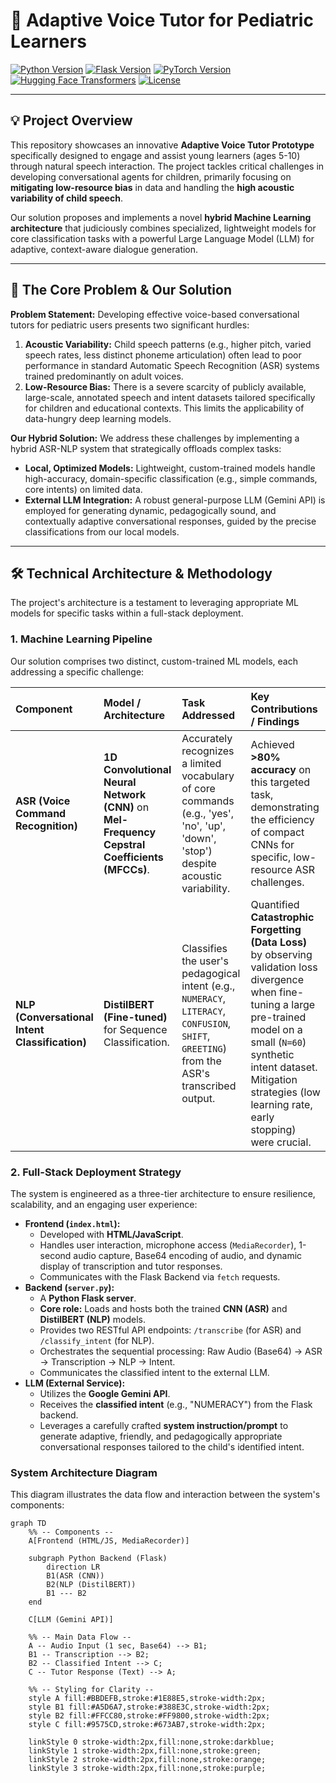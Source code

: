 # 🚀 Adaptive Voice Tutor for Pediatric Learners

[![Python Version](https://img.shields.io/badge/python-3.9%2B-blue)](https://www.python.org/)
[![Flask Version](https://img.shields.io/badge/flask-2.x-green)](https://flask.palletsprojects.com/)
[![PyTorch Version](https://img.shields.io/badge/pytorch-2.x-red)](https://pytorch.org/)
[![Hugging Face Transformers](https://img.shields.io/badge/transformers-4.x-orange)](https://huggingface.co/docs/transformers/index)
[![License](https://img.shields.io/badge/license-MIT-lightgrey)](LICENSE)

---

## 💡 Project Overview

This repository showcases an innovative **Adaptive Voice Tutor Prototype** specifically designed to engage and assist young learners (ages 5-10) through natural speech interaction. The project tackles critical challenges in developing conversational agents for children, primarily focusing on **mitigating low-resource bias** in data and handling the **high acoustic variability of child speech**.

Our solution proposes and implements a novel **hybrid Machine Learning architecture** that judiciously combines specialized, lightweight models for core classification tasks with a powerful Large Language Model (LLM) for adaptive, context-aware dialogue generation.

---

## 🎯 The Core Problem & Our Solution

**Problem Statement:**
Developing effective voice-based conversational tutors for pediatric users presents two significant hurdles:
1.  **Acoustic Variability:** Child speech patterns (e.g., higher pitch, varied speech rates, less distinct phoneme articulation) often lead to poor performance in standard Automatic Speech Recognition (ASR) systems trained predominantly on adult voices.
2.  **Low-Resource Bias:** There is a severe scarcity of publicly available, large-scale, annotated speech and intent datasets tailored specifically for children and educational contexts. This limits the applicability of data-hungry deep learning models.

**Our Hybrid Solution:**
We address these challenges by implementing a hybrid ASR-NLP system that strategically offloads complex tasks:
* **Local, Optimized Models:** Lightweight, custom-trained models handle high-accuracy, domain-specific classification (e.g., simple commands, core intents) on limited data.
* **External LLM Integration:** A robust general-purpose LLM (Gemini API) is employed for generating dynamic, pedagogically sound, and contextually adaptive conversational responses, guided by the precise classifications from our local models.

---

## 🛠️ Technical Architecture & Methodology

The project's architecture is a testament to leveraging appropriate ML models for specific tasks within a full-stack deployment.

### 1. Machine Learning Pipeline

Our solution comprises two distinct, custom-trained ML models, each addressing a specific challenge:

| Component | Model / Architecture | Task Addressed | Key Contributions / Findings |
| :-------- | :------------------- | :------------- | :---------------------------- |
| **ASR (Voice Command Recognition)** | **1D Convolutional Neural Network (CNN)** on **Mel-Frequency Cepstral Coefficients (MFCCs)**. | Accurately recognizes a limited vocabulary of core commands (e.g., 'yes', 'no', 'up', 'down', 'stop') despite acoustic variability. | Achieved **>80% accuracy** on this targeted task, demonstrating the efficiency of compact CNNs for specific, low-resource ASR challenges. |
| **NLP (Conversational Intent Classification)** | **DistilBERT (Fine-tuned)** for Sequence Classification. | Classifies the user's pedagogical intent (e.g., `NUMERACY`, `LITERACY`, `CONFUSION`, `SHIFT`, `GREETING`) from the ASR's transcribed output. | Quantified **Catastrophic Forgetting (Data Loss)** by observing validation loss divergence when fine-tuning a large pre-trained model on a small (`N=60`) synthetic intent dataset. Mitigation strategies (low learning rate, early stopping) were crucial. |

### 2. Full-Stack Deployment Strategy

The system is engineered as a three-tier architecture to ensure resilience, scalability, and an engaging user experience:

* **Frontend (`index.html`):**
    * Developed with **HTML/JavaScript**.
    * Handles user interaction, microphone access (`MediaRecorder`), 1-second audio capture, Base64 encoding of audio, and dynamic display of transcription and tutor responses.
    * Communicates with the Flask Backend via `fetch` requests.
* **Backend (`server.py`):**
    * A **Python Flask server**.
    * **Core role:** Loads and hosts both the trained **CNN (ASR)** and **DistilBERT (NLP)** models.
    * Provides two RESTful API endpoints: `/transcribe` (for ASR) and `/classify_intent` (for NLP).
    * Orchestrates the sequential processing: Raw Audio (Base64) $\rightarrow$ ASR $\rightarrow$ Transcription $\rightarrow$ NLP $\rightarrow$ Intent.
    * Communicates the classified intent to the external LLM.
* **LLM (External Service):**
    * Utilizes the **Google Gemini API**.
    * Receives the **classified intent** (e.g., "NUMERACY") from the Flask backend.
    * Leverages a carefully crafted **system instruction/prompt** to generate adaptive, friendly, and pedagogically appropriate conversational responses tailored to the child's identified intent.

### System Architecture Diagram

This diagram illustrates the data flow and interaction between the system's components:

```mermaid
graph TD
    %% -- Components --
    A[Frontend (HTML/JS, MediaRecorder)]
    
    subgraph Python Backend (Flask)
        direction LR
        B1(ASR (CNN))
        B2(NLP (DistilBERT))
        B1 --- B2
    end
    
    C[LLM (Gemini API)]

    %% -- Main Data Flow --
    A -- Audio Input (1 sec, Base64) --> B1;
    B1 -- Transcription --> B2;
    B2 -- Classified Intent --> C;
    C -- Tutor Response (Text) --> A;

    %% -- Styling for Clarity --
    style A fill:#BBDEFB,stroke:#1E88E5,stroke-width:2px;
    style B1 fill:#A5D6A7,stroke:#388E3C,stroke-width:2px;
    style B2 fill:#FFCC80,stroke:#FF9800,stroke-width:2px;
    style C fill:#9575CD,stroke:#673AB7,stroke-width:2px;
    
    linkStyle 0 stroke-width:2px,fill:none,stroke:darkblue;
    linkStyle 1 stroke-width:2px,fill:none,stroke:green;
    linkStyle 2 stroke-width:2px,fill:none,stroke:orange;
    linkStyle 3 stroke-width:2px,fill:none,stroke:purple;
